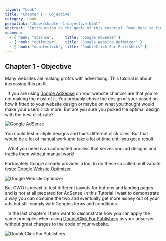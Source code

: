 ```yaml
---
layout: "book"
title: "Chapter 1 - Objective"
category: book
permalink: "/book/chapter-1-objective.html"
abstract: "Introduction to the goals of this tutorial. Read here to find out wether this book can be useful for you or not."
submenu:
  - { hook: "adsense",     title: "Google AdSense" }
  - { hook: "optimizer",   title: "Google Website Optimizer" }
  - { hook: "doubleclick", title: "DoubleClick For Publishers" }
---
```

## Chapter 1 - Objective

Many websites are making profits with advertising. This tutorial is about increasing this profit.

<a name="adsense">&nbsp;</a>
If you are using [Google AdSense](http://www.google.com/adsense "Google AdSense homepage") on your website chances are that you're not making the most of it.
You probably chose the design of your based on how it fitted to your website design or maybe on what
you thought would make your users click more. But are you sure you picked the optimal design with
the best click rate?

![Google AdSense](/dfpadsenseoptimiser/img/google-adsense-logo.gif "Google AdSense logo")

You could test multiple designs and track different click rates. But that would be a lot of manual
work and take a lot of time until you get a result.

<script type="text/javascript"><!--
google_ad_client = "ca-pub-5588356258460519";
/* first_ad */
google_ad_slot = "3376802008";
google_ad_width = 300;
google_ad_height = 250;
googel_test = "on";
//-->
</script>
<script type="text/javascript"
src="http://pagead2.googlesyndication.com/pagead/show_ads.js">
</script>

<a name="optimizer">&nbsp;</a>
What you need is an automated process that serves your ad designs and tracks them without manual work!

Fortunately Google already provides a tool to do these so called multivariate tests: [Google Website
Optimizer](http://www.google.com/websiteoptimizer "Google Website Optimizer homepage").

![Google Website Optimizer](/dfpadsenseoptimiser/img/google-website-optimizer-logo.gif "Google Website Optimizer logo")

But GWO is meant to test different layouts for buttons and landing pages and is not at all prepared
for AdSense. In this Tutorial I want to demonstrate a way you can combine the two and eventually get
more money out of your ads but still comply with Googles terms and conditions.

<a name="doubleclick">&nbsp;</a>
In the last chapters I then want to demonstrate how you can apply the same principles when using
[DoubleClick For Publishers](http://www.google.com/admanager "DoubleClick For Publishers homepage") as
your adserver without great changes to the code of your website.

![DoubleClick For Publishers](/dfpadsenseoptimiser/img/doubleclick-for-publishers-logo.png "DoubleClick For Publishers logo")
